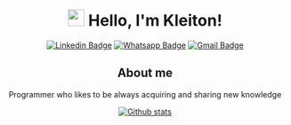 <div style="text-align:center">

# <img src="https://media.giphy.com/media/hvRJCLFzcasrR4ia7z/giphy.gif" width="30px"> Hello, I'm Kleiton!

[![Linkedin Badge](https://img.shields.io/badge/-LinkedIn-blue?style=flat-square&logo=Linkedin&logoColor=white&link=https://www.linkedin.com/in/kleiton-alexandre-936278123)](https://www.linkedin.com/in/kleiton-alexandre-936278123/)
[![Whatsapp Badge](https://img.shields.io/badge/-Whatsapp-4CA143?style=flat-square&labelColor=4CA143&logo=whatsapp&logoColor=white&link=https://api.whatsapp.com/send?phone=5513991290336&text=Ol%C3%A1)](https://api.whatsapp.com/send?phone=5513991290336&text=Ol%C3%A1)
[![Gmail Badge](https://img.shields.io/badge/-Gmail-c14438?style=flat-square&logo=Gmail&logoColor=white&link=mailto:espindola.lx22@gmail.com)](mailto:espindola.lx22@gmail.com)




## About me
Programmer who likes to be always acquiring and sharing new knowledge


[![Github stats](https://github-readme-stats.vercel.app/api?username=Alexandre08&hide_title=true&include_all_commits=true&count_private=true&hide=issues&show_icons=true&theme=graywhite&title_color=03a9f4)](https://github.com/Alexandre08)
